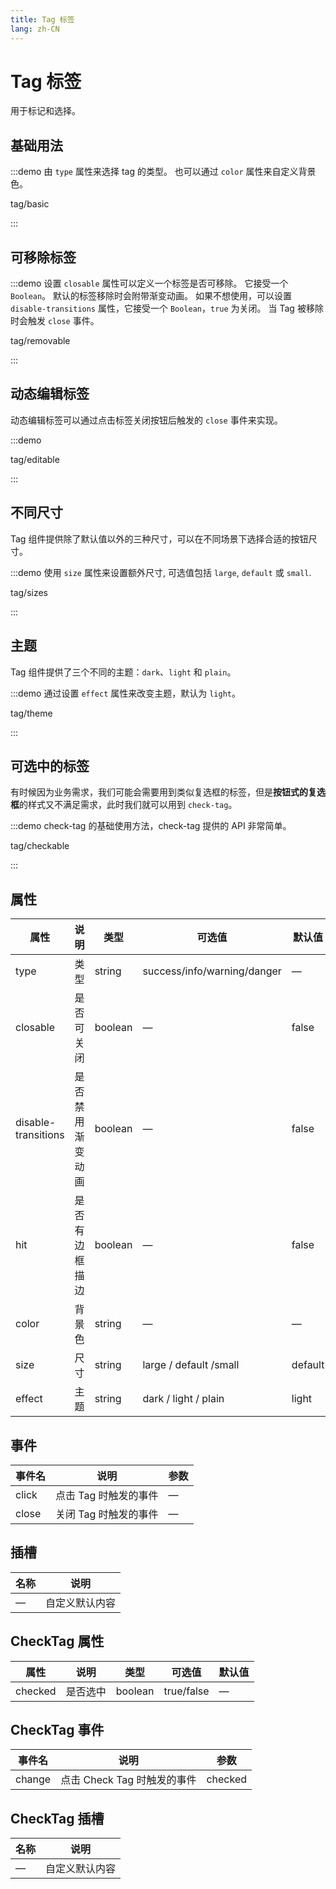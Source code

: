 ```yaml
---
title: Tag 标签
lang: zh-CN
---
```


# Tag 标签

用于标记和选择。

## 基础用法

:::demo 由 `type` 属性来选择 tag 的类型。 也可以通过 `color` 属性来自定义背景色。

tag/basic

:::

## 可移除标签

:::demo 设置 `closable` 属性可以定义一个标签是否可移除。 它接受一个 `Boolean`。 默认的标签移除时会附带渐变动画。 如果不想使用，可以设置 `disable-transitions` 属性，它接受一个 `Boolean`，`true` 为关闭。 当 Tag 被移除时会触发 `close` 事件。

tag/removable

:::

## 动态编辑标签

动态编辑标签可以通过点击标签关闭按钮后触发的 `close` 事件来实现。

:::demo

tag/editable

:::

## 不同尺寸

Tag 组件提供除了默认值以外的三种尺寸，可以在不同场景下选择合适的按钮尺寸。

:::demo 使用 `size` 属性来设置额外尺寸, 可选值包括 `large`, `default` 或 `small`.

tag/sizes

:::

## 主题

Tag 组件提供了三个不同的主题：`dark`、`light` 和 `plain`。

:::demo 通过设置 `effect` 属性来改变主题，默认为 `light`。

tag/theme

:::

## 可选中的标签

有时候因为业务需求，我们可能会需要用到类似复选框的标签，但是**按钮式的复选框**的样式又不满足需求，此时我们就可以用到 `check-tag`。

:::demo check-tag 的基础使用方法，check-tag 提供的 API 非常简单。

tag/checkable

:::

## 属性

| 属性                  | 说明       | 类型      | 可选值                         | 默认值     |
| ------------------- | -------- | ------- | --------------------------- | ------- |
| type                | 类型       | string  | success/info/warning/danger | —       |
| closable            | 是否可关闭    | boolean | —                           | false   |
| disable-transitions | 是否禁用渐变动画 | boolean | —                           | false   |
| hit                 | 是否有边框描边  | boolean | —                           | false   |
| color               | 背景色      | string  | —                           | —       |
| size                | 尺寸       | string  | large / default /small      | default |
| effect              | 主题       | string  | dark / light / plain        | light   |

## 事件

| 事件名   | 说明            | 参数 |
| ----- | ------------- | -- |
| click | 点击 Tag 时触发的事件 | —  |
| close | 关闭 Tag 时触发的事件 | —  |

## 插槽

| 名称 | 说明      |
| -- | ------- |
| —  | 自定义默认内容 |

## CheckTag 属性

| 属性      | 说明   | 类型      | 可选值        | 默认值 |
| ------- | ---- | ------- | ---------- | --- |
| checked | 是否选中 | boolean | true/false | —   |

## CheckTag 事件

| 事件名    | 说明                  | 参数      |
| ------ | ------------------- | ------- |
| change | 点击 Check Tag 时触发的事件 | checked |

## CheckTag 插槽

| 名称 | 说明      |
| -- | ------- |
| —  | 自定义默认内容 |
